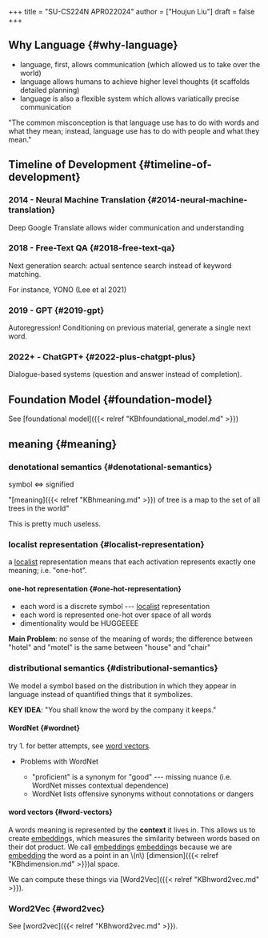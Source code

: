 +++
title = "SU-CS224N APR022024"
author = ["Houjun Liu"]
draft = false
+++

## Why Language {#why-language}

-   language, first, allows communication (which allowed us to take over the world)
-   language allows humans to achieve higher level thoughts (it scaffolds detailed planning)
-   language is also a flexible system which allows variatically precise communication

"The common misconception is that language use has to do with words and what they mean; instead, language use has to do with people and what they mean."


## Timeline of Development {#timeline-of-development}


### 2014 - Neural Machine Translation {#2014-neural-machine-translation}

Deep Google Translate allows wider communication and understanding


### 2018 - Free-Text QA {#2018-free-text-qa}

Next generation search: actual sentence search instead of keyword matching.

For instance, YONO (Lee et al 2021)


### 2019 - GPT {#2019-gpt}

Autoregression! Conditioning on previous material, generate a single next word.


### 2022+ - ChatGPT+ {#2022-plus-chatgpt-plus}

Dialogue-based systems (question and answer instead of completion).


## Foundation Model {#foundation-model}

See [foundational model]({{< relref "KBhfoundational_model.md" >}})


## meaning {#meaning}


### denotational semantics {#denotational-semantics}

symbol &lt;=&gt; signified

"[meaning]({{< relref "KBhmeaning.md" >}}) of tree is a map to the set of all trees in the world"

This is pretty much useless.


### localist representation {#localist-representation}

a [localist](#localist-representation) representation means that each activation represents exactly one meaning; i.e. "one-hot".


#### one-hot representation {#one-hot-representation}

-   each word is a discrete symbol --- [localist](#localist-representation) representation
-   each word is represented one-hot over space of all words
-   dimentionality would be HUGGEEEE

**Main Problem**: no sense of the meaning of words; the difference between "hotel" and "motel" is the same between "house" and "chair"


### distributional semantics {#distributional-semantics}

We model a symbol based on the distribution in which they appear in language instead of quantified things that it symbolizes.

****KEY IDEA****: "You shall know the word by the company it keeps."


#### WordNet {#wordnet}

try 1. for better attempts, see [word vectors](#word-vectors).

<!--list-separator-->

-  Problems with WordNet

    -   "proficient" is a synonym for "good" --- missing nuance (i.e. WordNet misses contextual dependence)
    -   WordNet lists offensive synonyms without connotations or dangers


#### word vectors {#word-vectors}

A words meaning is represented by the **context** it lives in. This allows us to create [embedding](#word-vectors)s, which measures the similarity between words based on their dot product. We call [embedding](#word-vectors)s [embedding](#word-vectors)s because we are [embedding](#word-vectors) the word as a point in an \\(n\\) [dimension]({{< relref "KBhdimension.md" >}})al space.

We can compute these things via [Word2Vec]({{< relref "KBhword2vec.md" >}}).


### Word2Vec {#word2vec}

See [word2vec]({{< relref "KBhword2vec.md" >}}).
